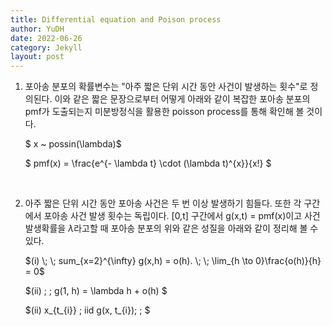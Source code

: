 ```yaml
---
title: Differential equation and Poison process
author: YuDH
date: 2022-06-26
category: Jekyll
layout: post
---
```


1. 포아송 분포의 확률변수는 "아주 짧은 단위 시간 동안 사건이 발생하는 횟수"로 정의된다. 이와 같은 짧은 문장으로부터 어떻게 아래와 같이 복잡한 포아송 분포의 pmf가 도출되는지 미분방정식을 활용한 poisson process를 통해 확인해 볼 것이다.

   $ x ~ possin(\lambda)$

   $ pmf(x) = \frac{e^{- \lambda t} \cdot (\lambda t)^{x}}{x!} $

<br>

2. 아주 짧은 단위 시간 동안 포아송 사건은 두 번 이상 발생하기 힘들다. 또한 각 구간에서 포아송 사건 발생 횟수는 독립이다. [0,t] 구간에서 g(x,t) = pmf(x)이고 사건 발생확률을 $\lambda$라고할 때 포아송 분포의 위와 같은 성질을 아래와 같이 정리해 볼 수 있다.


   $(i) \; \; sum_{x=2}^{\infty} g(x,h) = o(h). \; \; \lim_{h \to 0}\frac{o(h)}{h} = 0$

   $(ii) \; \; g(1, h) = \lambda h + o(h) $

   $(ii) x_{t_{i}} \; iid g(x, t_{i})\; \; $

